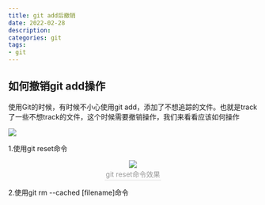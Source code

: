 ```yaml
---
title: git add后撤销
date: 2022-02-28
description: 
categories: git
tags:
- git
---
```



## 如何撤销git add操作 ##
使用Git的时候，有时候不小心使用git add，添加了不想追踪的文件。也就是track了一些不想track的文件，这个时候需要撤销操作，我们来看看应该如何操作

![](https://s3.bmp.ovh/imgs/2022/02/40f8615fa0e6951a.jpg)

1.使用git reset命令

<center>
    <img src = 'https://s3.bmp.ovh/imgs/2022/02/da5a701fdddad4e4.jpg' />
    <br>
    <div style="color:orange; border-bottom: 1px solid #d9d9d9;
    display: inline-block;
    color: #999;
    padding: 2px;">
      git reset命令效果
  	</div>
</center>

2.使用git rm --cached [filename]命令

